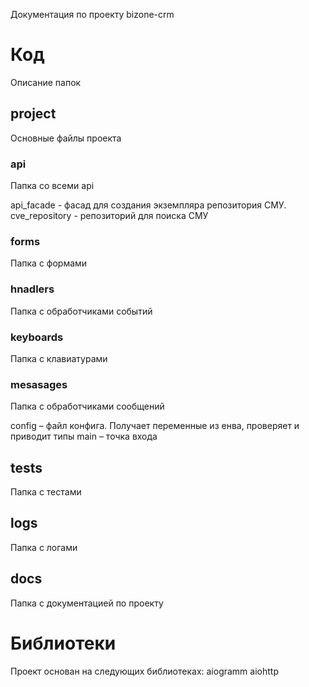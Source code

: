 Документация по проекту bizone-crm

# Код

Описание папок 

## project
 Основные файлы проекта

### api
Папка со всеми api

api_facade - фасад для создания экземпляра репозитория СМУ.
cve_repository - репозиторий для поиска СМУ

### forms
Папка с формами

### hnadlers
Папка с обработчиками событий

### keyboards
Папка с клавиатурами

### mesasages
Папка с обработчиками сообщений 

config – файл конфига. Получает переменные из енва, проверяет и приводит типы
main – точка входа 

## tests
Папка с тестами

## logs
Папка с логами

## docs
Папка с документацией по проекту

# Библиотеки

Проект основан на следующих библиотеках:
aiogramm
aiohttp

